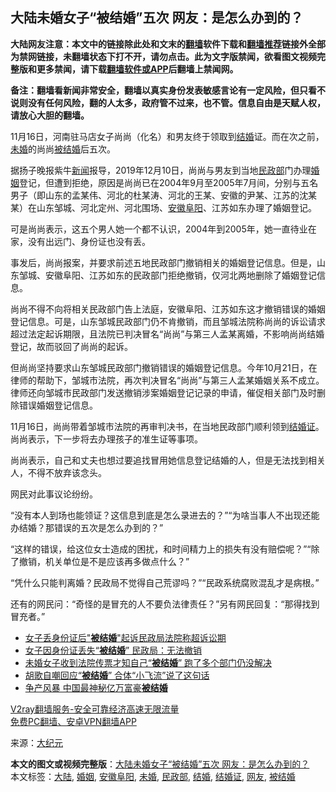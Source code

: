  <h2>大陆未婚女子“被结婚”五次 网友：是怎么办到的？</h2> <p class="notice"><b>大陆网友注意：本文中的链接除此处和文末的<a href="https://github.com/bannedbook/fanqiang" >翻墙</a>软件下载和<a href="https://github.com/killgcd/justmysocks/blob/master/README.md">翻墙推荐</a>链接外全部为禁网链接，未翻墙状态下打不开，请勿点击。此为文字版禁闻，欲看图文视频完整版和更多禁闻，请下载<a href="https://github.com/bannedbook/fanqiang">翻墙软件或APP</a>后翻墙上禁闻网。</p><p>备注：翻墙看新闻非常安全，翻墙以真实身份发表敏感言论有一定风险，但只看不说则没有任何风险，翻的人太多，政府管不过来，也不管。信息自由是天赋人权，请放心大胆的翻墙。</b></p>  <div class="entry"> <p id="conimg"></p> <p>11月16日，河南驻马店女子尚尚（化名）和男友终于领取到<a href="https://www.bannedbook.org/bnews/tag/%e7%bb%93%e5%a9%9a/" class="st_tag internal_tag" rel="tag" title="标签 结婚 下的日志">结婚</a>证。而在次之前，<a href="https://www.bannedbook.org/bnews/tag/%E6%9C%AA%E5%A9%9A/" class="st_tag internal_tag" rel="tag" title="标签 未婚 下的日志">未婚</a>的尚尚<a href="https://www.bannedbook.org/bnews/tag/%E8%A2%AB%E7%BB%93%E5%A9%9A/" class="st_tag internal_tag" rel="tag" title="标签 被结婚 下的日志">被结婚</a>后五次。</p> <p>据扬子晚报紫牛<span class='wp_keywordlink_affiliate'><a href="https://www.bannedbook.org/" title="新闻">新闻</a></span>报导，2019年12月10日，尚尚与男友到当地<a href="https://www.bannedbook.org/bnews/tag/%E6%B0%91%E6%94%BF%E9%83%A8/" class="st_tag internal_tag" rel="tag" title="标签 民政部 下的日志">民政部</a>门办理<a href="https://www.bannedbook.org/bnews/tag/%e5%a9%9a%e5%a7%bb/" class="st_tag internal_tag" rel="tag" title="标签 婚姻 下的日志">婚姻</a>登记，但遭到拒绝，原因是尚尚已在2004年9月至2005年7月间，分别与五名男子（即山东的孟某伟、河北的杜某涛、河北的王某、安徽的尹某、江苏的沈某某）在山东邹城、河北定州、河北围场、<a href="https://www.bannedbook.org/bnews/tag/%E5%AE%89%E5%BE%BD%E9%98%9C%E9%98%B3/" class="st_tag internal_tag" rel="tag" title="标签 安徽阜阳 下的日志">安徽阜阳</a>、江苏如东办理了婚姻登记。</p> <p>可是尚尚表示，这五个男人她一个都不认识，2004年到2005年，她一直待业在家，没有出远门、身份证也没有丢。</p> <p>事发后，尚尚报案，并要求前述五地民政部门撤销相关的婚姻登记信息。但是，山东邹城、安徽阜阳、江苏如东的民政部门拒绝撤销，仅河北两地删除了婚姻登记信息。</p>  <p>尚尚不得不向将相关民政部门告上法庭，安徽阜阳、江苏如东这才撤销错误的婚姻登记信息。可是，山东邹城民政部门仍不肯撤销，而且邹城法院称尚尚的诉讼请求超过法定起诉期限，且法院已判决冒名“尚尚”与第三人孟某离婚，不影响尚尚结婚登记，故而驳回了尚尚的起诉。</p> <p>但尚尚坚持要求山东邹城民政部门撤销错误的婚姻登记信息。今年10月21日，在律师的帮助下，邹城市法院，再次判决冒名“尚尚”与第三人孟某婚姻关系不成立。律师还向邹城市民政部门发送撤销涉案婚姻登记记录的申请，催促相关部门及时删除错误婚姻登记信息。</p> <p>11月16日，尚尚带着邹城市法院的再审判决书，在当地民政部门顺利领到<a href="https://www.bannedbook.org/bnews/tag/%E7%BB%93%E5%A9%9A%E8%AF%81/" class="st_tag internal_tag" rel="tag" title="标签 结婚证 下的日志">结婚证</a>。尚尚表示，下一步将去办理孩子的准生证等事项。</p> <p>尚尚表示，自己和丈夫也想过要追找冒用她信息登记结婚的人，但是无法找到相关人，不得不放弃该念头。</p> <p>网民对此事议论纷纷。</p>  <p>“没有本人到场也能领证？这信息到底是怎么录进去的？”“为啥当事人不出现还能办结婚？那错误的五次是怎么办到的？”</p> <p>“这样的错误，给这位女士造成的困扰，和时间精力上的损失有没有赔偿呢？”“除了撤销，机关单位是不是应该再多做点什么？”</p> <p>“凭什么只能判离婚？民政局不觉得自己荒谬吗？”“民政系统腐败混乱才是病根。”</p> <p>还有的网民问：“奇怪的是冒充的人不要负法律责任？”另有网民回复：“那得找到冒充者。”</p> <ul class='op-related-articles' title='相关阅读'> <li><a href='https://www.bannedbook.org/bnews/baitai/20200609/1342052.html' target='_blank'>女子丢身份证后"<b>被结婚</b>"起诉民政局法院称超诉讼期</a></li> <li><a href='https://www.bannedbook.org/bnews/baitai/20191217/1242614.html' target='_blank'>女子因身份证丢失“<b>被结婚</b>” 民政局：无法撤销</a></li> <li><a href='https://www.bannedbook.org/bnews/lifebaike/20190118/1066157.html' target='_blank'>未婚女子收到法院传票才知自己“<b>被结婚</b>” 跑了多个部门仍没解决</a></li> <li><a href='https://www.bannedbook.org/bnews/yule/20190107/1060086.html' target='_blank'>胡歌自嘲回应“<b>被结婚</b>” 合体“小飞流”说了这句话</a></li> <li><a href='https://www.bannedbook.org/bnews/lifebaike/20170921/830063.html' target='_blank'>争产风暴 中国最神秘亿万富豪<b>被结婚</b></a></li> </ul> <p class="texttj"> <a href="https://www.bannedbook.org/forum23/topic22702.html" target="_blank">V2ray翻墙服务-安全可靠经济高速无限流量</a><br/> <a href="https://github.com/bannedbook/fanqiang/wiki/%E7%A6%81%E9%97%BB%E7%BD%91%E5%AE%89%E5%8D%93%E7%BF%BB%E5%A2%99%E6%96%B0%E9%97%BBAPP" target="_blank">免费PC翻墙、安卓VPN翻墙APP</a></p><p> 来源：<span class='wp_keywordlink_affiliate'><a href="http://www.epochtimes.com/" title="大纪元" target="_blank">大纪元</a></span> </p> <a name='sharetosocial'></a>       <div><b>本文的图文或视频完整版</b>：<a href='https://www.bannedbook.org/bnews/cbnews/20201118/1432963.html'>大陆未婚女子“被结婚”五次 网友：是怎么办到的？</a></div>  </div><!--END ENTRY--> <div class="postfooter"> <div>本文标签：<a href="https://www.bannedbook.org/bnews/tag/%e5%a4%a7%e9%99%86/" rel="tag">大陆</a>, <a href="https://www.bannedbook.org/bnews/tag/%e5%a9%9a%e5%a7%bb/" rel="tag">婚姻</a>, <a href="https://www.bannedbook.org/bnews/tag/%E5%AE%89%E5%BE%BD%E9%98%9C%E9%98%B3/" rel="tag">安徽阜阳</a>, <a href="https://www.bannedbook.org/bnews/tag/%E6%9C%AA%E5%A9%9A/" rel="tag">未婚</a>, <a href="https://www.bannedbook.org/bnews/tag/%E6%B0%91%E6%94%BF%E9%83%A8/" rel="tag">民政部</a>, <a href="https://www.bannedbook.org/bnews/tag/%e7%bb%93%e5%a9%9a/" rel="tag">结婚</a>, <a href="https://www.bannedbook.org/bnews/tag/%E7%BB%93%E5%A9%9A%E8%AF%81/" rel="tag">结婚证</a>, <a href="https://www.bannedbook.org/bnews/tag/%e7%bd%91%e5%8f%8b/" rel="tag">网友</a>, <a href="https://www.bannedbook.org/bnews/tag/%E8%A2%AB%E7%BB%93%E5%A9%9A/" rel="tag">被结婚</a></div>  </div><!--END POSTFOOTER--> 